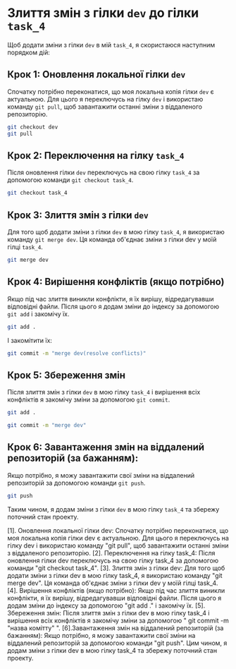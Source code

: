 # Злиття змін з гілки `dev` до гілки `task_4`

Щоб додати зміни з гілки `dev` в мій `task_4`, я скористаюся наступним порядком дій:

## Крок 1: Оновлення локальної гілки `dev`
Спочатку потрібно переконатися, що моя локальна копія гілки `dev` є актуальною. Для цього я переключусь на гілку `dev` і використаю команду `git pull`, щоб завантажити останні зміни з віддаленого репозиторію.

```bash
git checkout dev
git pull
```

## Крок 2: Переключення на гілку `task_4`
Після оновлення гілки `dev` переключусь на свою гілку `task_4` за допомогою команди `git checkout task_4`.

```bash
git checkout task_4
```

## Крок 3: Злиття змін з гілки `dev`
Для того щоб додати зміни з гілки `dev` в мою гілку `task_4`, я використаю команду `git merge dev`. Ця команда об'єднає зміни з гілки dev у моїй гілці `task_4`.

```bash
git merge dev
```

## Крок 4: Вирішення конфліктів (якщо потрібно)
Якщо під час злиття виникли конфлікти, я їх вирішу, відредагувавши відповідні файли. Після цього я додам зміни до індексу за допомогою `git add` і закомічу їх.

```bash
git add .
```

І закомітити їх:

```bash
git commit -m "merge dev(resolve conflicts)"
```

## Крок 5: Збереження змін
Після злиття змін з гілки `dev` в мою гілку `task_4` і вирішення всіх конфліктів я закомічу зміни за допомогою `git commit`.

```bash
git add .
```

```bash
git commit -m "merge dev"
```

## Крок 6: Завантаження змін на віддалений репозиторій (за бажанням):
Якщо потрібно, я можу завантажити свої зміни на віддалений репозиторій за допомогою команди `git push`.

```bash
git push
```

Таким чином, я додам зміни з гілки `dev` в мою гілку `task_4` та збережу поточний стан проекту.


















[1]. Оновлення локальної гілки dev: Спочатку потрібно переконатися, що моя локальна копія гілки dev є актуальною. Для цього я переключусь на гілку dev і використаю команду "git pull", щоб завантажити останні зміни з віддаленого репозиторію.
[2]. Переключення на гілку task_4: Після оновлення гілки dev переключусь на свою гілку task_4 за допомогою команди "git checkout task_4".
[3]. Злиття змін з гілки dev: Для того щоб додати зміни з гілки dev в мою гілку task_4, я використаю команду "git merge dev". Ця команда об'єднає зміни з гілки dev у моїй гілці task_4.
[4]. Вирішення конфліктів (якщо потрібно): Якщо під час злиття виникли конфлікти, я їх вирішу, відредагувавши відповідні файли. Після цього я додам зміни до індексу за допомогою "git add ." і закомічу їх.
[5]. Збереження змін: Після злиття змін з гілки dev в мою гілку task_4 і вирішення всіх конфліктів я закомічу зміни за допомогою " git commit -m "назва комітту" ".
[6].Завантаження змін на віддалений репозиторій (за бажанням): Якщо потрібно, я можу завантажити свої зміни на віддалений репозиторій за допомогою команди "git push".
Цим чином, я додам зміни з гілки dev в мою гілку task_4 та збережу поточний стан проекту.